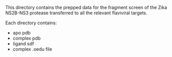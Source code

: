 This directory contains the prepped data for the fragment screen of the Zika NS2B-NS3 protease transferred to all the relevant flaviviral targets.

Each directory contains:
- apo pdb
- complex pdb
- ligand sdf
- complex .oedu file